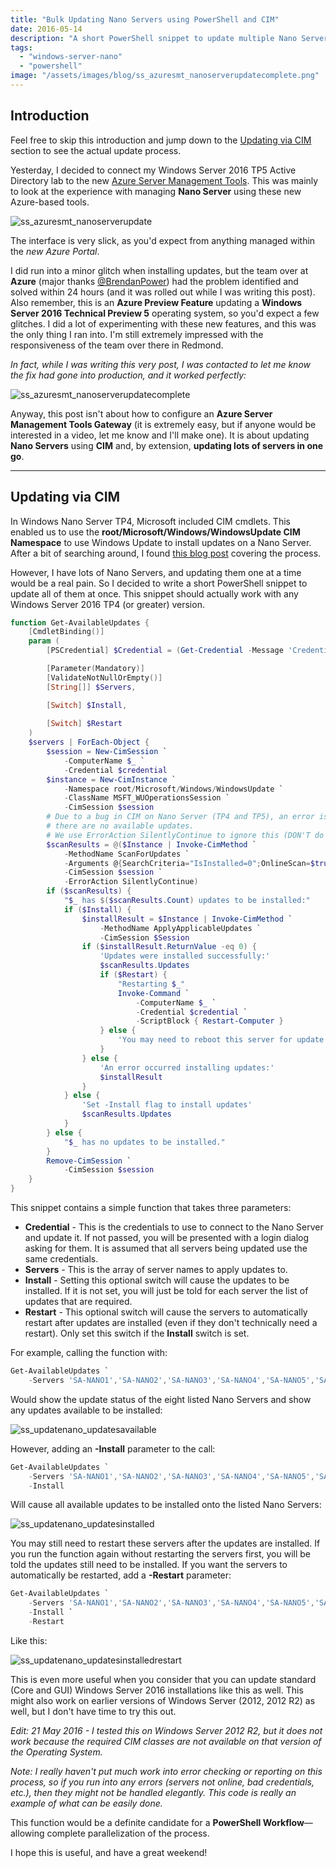 ```yaml
---
title: "Bulk Updating Nano Servers using PowerShell and CIM"
date: 2016-05-14
description: "A short PowerShell snippet to update multiple Nano Servers using CIM and Windows Update."
tags:
  - "windows-server-nano"
  - "powershell"
image: "/assets/images/blog/ss_azuresmt_nanoserverupdatecomplete.png"
---
```


## Introduction

Feel free to skip this introduction and jump down to the [Updating via CIM](#updating-via-cim) section to see the actual update process.

Yesterday, I decided to connect my Windows Server 2016 TP5 Active Directory lab to the new [Azure Server Management Tools](https://blogs.technet.microsoft.com/nanoserver/2016/02/09/introducing-server-management-tools/). This was mainly to look at the experience with managing **Nano Server** using these new Azure-based tools.

![ss_azuresmt_nanoserverupdate](/assets/images/blog/ss_azuresmt_nanoserverupdate1.png)

The interface is very slick, as you'd expect from anything managed within the _new Azure Portal_.

I did run into a minor glitch when installing updates, but the team over at **Azure** (major thanks [@BrendanPower](https://twitter.com/brendanpower)) had the problem identified and solved within 24 hours (and it was rolled out while I was writing this post). Also remember, this is an **Azure Preview Feature** updating a **Windows Server 2016 Technical Preview 5** operating system, so you'd expect a few glitches. I did a lot of experimenting with these new features, and this was the only thing I ran into. I'm still extremely impressed with the responsiveness of the team over there in Redmond.

_In fact, while I was writing this very post, I was contacted to let me know the fix had gone into production, and it worked perfectly:_

![ss_azuresmt_nanoserverupdatecomplete](/assets/images/blog/ss_azuresmt_nanoserverupdatecomplete.png)

Anyway, this post isn't about how to configure an **Azure Server Management Tools Gateway** (it is extremely easy, but if anyone would be interested in a video, let me know and I'll make one). It is about updating **Nano Servers** using **CIM** and, by extension, **updating lots of servers in one go**.

---

## Updating via CIM

In Windows Nano Server TP4, Microsoft included CIM cmdlets. This enabled us to use the **root/Microsoft/Windows/WindowsUpdate CIM Namespace** to use Windows Update to install updates on a Nano Server. After a bit of searching around, I found [this blog post](https://blogs.technet.microsoft.com/nanoserver/2016/01/16/updating-nano-server-using-windows-update-or-windows-server-update-service/) covering the process.

However, I have lots of Nano Servers, and updating them one at a time would be a real pain. So I decided to write a short PowerShell snippet to update all of them at once. This snippet should actually work with any Windows Server 2016 TP4 (or greater) version.

```powershell
function Get-AvailableUpdates {
    [CmdletBinding()]
    param (
        [PSCredential] $Credential = (Get-Credential -Message 'Credentials to use to update Servers'),

        [Parameter(Mandatory)]
        [ValidateNotNullOrEmpty()]
        [String[]] $Servers,

        [Switch] $Install,
        
        [Switch] $Restart
    )
    $servers | ForEach-Object {
        $session = New-CimSession `
            -ComputerName $_ `
            -Credential $credential
        $instance = New-CimInstance `
            -Namespace root/Microsoft/Windows/WindowsUpdate `
            -ClassName MSFT_WUOperationsSession `
            -CimSession $session
        # Due to a bug in CIM on Nano Server (TP4 and TP5), an error is returned when
        # there are no available updates.
        # We use ErrorAction SilentlyContinue to ignore this (DON'T do this in a production script!!!!)
        $scanResults = @($Instance | Invoke-CimMethod `
            -MethodName ScanForUpdates `
            -Arguments @{SearchCriteria="IsInstalled=0";OnlineScan=$true} `
            -CimSession $session `
            -ErrorAction SilentlyContinue)
        if ($scanResults) {
            "$_ has $($scanResults.Count) updates to be installed:"
            if ($Install) {
                $installResult = $Instance | Invoke-CimMethod `
                    -MethodName ApplyApplicableUpdates `
                    -CimSession $Session
                if ($installResult.ReturnValue -eq 0) {
                    'Updates were installed successfully:'
                    $scanResults.Updates
                    if ($Restart) {
                        "Restarting $_"
                        Invoke-Command `
                            -ComputerName $_ `
                            -Credential $credential `
                            -ScriptBlock { Restart-Computer }
                    } else {
                        'You may need to reboot this server for update installation to complete.'
                    }
                } else {
                    'An error occurred installing updates:'
                    $installResult
                }
            } else {
                'Set -Install flag to install updates'
                $scanResults.Updates
            }
        } else {
            "$_ has no updates to be installed."
        }
        Remove-CimSession `
            -CimSession $session
    }
}
```

This snippet contains a simple function that takes three parameters:

- **Credential** - This is the credentials to use to connect to the Nano Server and update it. If not passed, you will be presented with a login dialog asking for them. It is assumed that all servers being updated use the same credentials.
- **Servers** - This is the array of server names to apply updates to.
- **Install** - Setting this optional switch will cause the updates to be installed. If it is not set, you will just be told for each server the list of updates that are required.
- **Restart** - This optional switch will cause the servers to automatically restart after updates are installed (even if they don't technically need a restart). Only set this switch if the **Install** switch is set.

For example, calling the function with:

```powershell
Get-AvailableUpdates `
    -Servers 'SA-NANO1','SA-NANO2','SA-NANO3','SA-NANO4','SA-NANO5','SA-NANO6','SA-NANO7','SA-NANO8'
```

Would show the update status of the eight listed Nano Servers and show any updates available to be installed:

![ss_updatenano_updatesavailable](/assets/images/blog/ss_updatenano_updatesavailable.png)

However, adding an **-Install** parameter to the call:

```powershell
Get-AvailableUpdates `
    -Servers 'SA-NANO1','SA-NANO2','SA-NANO3','SA-NANO4','SA-NANO5','SA-NANO6','SA-NANO7','SA-NANO8' `
    -Install
```

Will cause all available updates to be installed onto the listed Nano Servers:

![ss_updatenano_updatesinstalled](/assets/images/blog/ss_updatenano_updatesinstalled.png)

You may still need to restart these servers after the updates are installed. If you run the function again without restarting the servers first, you will be told the updates still need to be installed. If you want the servers to automatically be restarted, add a **-Restart** parameter:

```powershell
Get-AvailableUpdates `
    -Servers 'SA-NANO1','SA-NANO2','SA-NANO3','SA-NANO4','SA-NANO5','SA-NANO6','SA-NANO7','SA-NANO8' `
    -Install `
    -Restart
```

Like this:

![ss_updatenano_updatesinstalledrestart](/assets/images/blog/ss_updatenano_updatesinstalledrestart.png)

This is even more useful when you consider that you can update standard (Core and GUI) Windows Server 2016 installations like this as well. This might also work on earlier versions of Windows Server (2012, 2012 R2) as well, but I don't have time to try this out.

_Edit: 21 May 2016 - I tested this on Windows Server 2012 R2, but it does not work because the required CIM classes are not available on that version of the Operating System._

_Note: I really haven't put much work into error checking or reporting on this process, so if you run into any errors (servers not online, bad credentials, etc.), then they might not be handled elegantly. This code is really an example of what can be easily done._

This function would be a definite candidate for a **PowerShell Workflow**—allowing complete parallelization of the process.

I hope this is useful, and have a great weekend!
